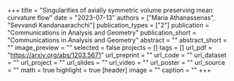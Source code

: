 +++
title = "Singularities of axially symmetric volume preserving mean curvature flow"
date = "2023-07-13"
authors = ["Maria Athanassenas", "Sevvandi Kandanaarachchi"]
publication_types = ["2"]
publication = "Communications in Analysis and Geometry"
publication_short = "Communications in Analysis and Geometry"
abstract = ""
abstract_short = ""
image_preview = ""
selected = false
projects = []
tags = []
url_pdf = "https://arxiv.org/abs/1203.5671"
url_preprint = ""
url_code = ""
url_dataset = ""
url_project = ""
url_slides = ""
url_video = ""
url_poster = ""
url_source = ""
math = true
highlight = true
[header]
image = ""
caption = ""
+++
